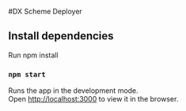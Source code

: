 #DX Scheme Deployer

## Install dependencies

Run npm install

### `npm start`

Runs the app in the development mode.<br>
Open [http://localhost:3000](http://localhost:3000) to view it in the browser.